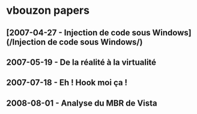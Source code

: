 # vbouzon papers

## [2007-04-27 - Injection de code sous Windows](/Injection de code sous Windows/)
## 2007-05-19 - De la réalité à la virtualité 
## 2007-07-18 - Eh ! Hook moi ça !
## 2008-08-01 - Analyse du MBR de Vista
